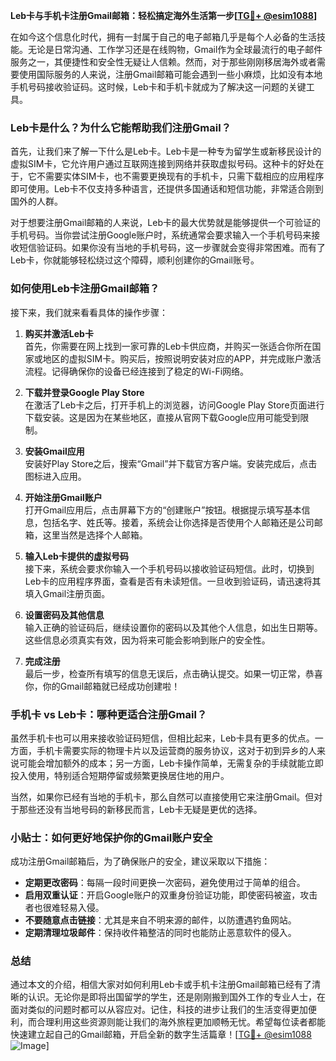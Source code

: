 **Leb卡与手机卡注册Gmail邮箱：轻松搞定海外生活第一步[[TG💪+ @esim1088](https://t.me/s/esim1088)]**

在如今这个信息化时代，拥有一封属于自己的电子邮箱几乎是每个人必备的生活技能。无论是日常沟通、工作学习还是在线购物，Gmail作为全球最流行的电子邮件服务之一，其便捷性和安全性无疑让人信赖。然而，对于那些刚刚移居海外或者需要使用国际服务的人来说，注册Gmail邮箱可能会遇到一些小麻烦，比如没有本地手机号码接收验证码。这时候，Leb卡和手机卡就成为了解决这一问题的关键工具。

### Leb卡是什么？为什么它能帮助我们注册Gmail？

首先，让我们来了解一下什么是Leb卡。Leb卡是一种专为留学生或新移民设计的虚拟SIM卡，它允许用户通过互联网连接到网络并获取虚拟号码。这种卡的好处在于，它不需要实体SIM卡，也不需要更换现有的手机卡，只需下载相应的应用程序即可使用。Leb卡不仅支持多种语言，还提供多国通话和短信功能，非常适合刚到国外的人群。

对于想要注册Gmail邮箱的人来说，Leb卡的最大优势就是能够提供一个可验证的手机号码。当你尝试注册Google账户时，系统通常会要求输入一个手机号码来接收短信验证码。如果你没有当地的手机号码，这一步骤就会变得非常困难。而有了Leb卡，你就能够轻松绕过这个障碍，顺利创建你的Gmail账号。

### 如何使用Leb卡注册Gmail邮箱？

接下来，我们就来看看具体的操作步骤：

1. **购买并激活Leb卡**  
   首先，你需要在网上找到一家可靠的Leb卡供应商，并购买一张适合你所在国家或地区的虚拟SIM卡。购买后，按照说明安装对应的APP，并完成账户激活流程。记得确保你的设备已经连接到了稳定的Wi-Fi网络。

2. **下载并登录Google Play Store**  
   在激活了Leb卡之后，打开手机上的浏览器，访问Google Play Store页面进行下载安装。这是因为在某些地区，直接从官网下载Google应用可能受到限制。

3. **安装Gmail应用**  
   安装好Play Store之后，搜索“Gmail”并下载官方客户端。安装完成后，点击图标进入应用。

4. **开始注册Gmail账户**  
   打开Gmail应用后，点击屏幕下方的“创建账户”按钮。根据提示填写基本信息，包括名字、姓氏等。接着，系统会让你选择是否使用个人邮箱还是公司邮箱，这里当然是选择个人邮箱。

5. **输入Leb卡提供的虚拟号码**  
   接下来，系统会要求你输入一个手机号码以接收验证码短信。此时，切换到Leb卡的应用程序界面，查看是否有未读短信。一旦收到验证码，请迅速将其填入Gmail注册页面。

6. **设置密码及其他信息**  
   输入正确的验证码后，继续设置你的密码以及其他个人信息，如出生日期等。这些信息必须真实有效，因为将来可能会影响到账户的安全性。

7. **完成注册**  
   最后一步，检查所有填写的信息无误后，点击确认提交。如果一切正常，恭喜你，你的Gmail邮箱就已经成功创建啦！

### 手机卡 vs Leb卡：哪种更适合注册Gmail？

虽然手机卡也可以用来接收验证码短信，但相比起来，Leb卡具有更多的优点。一方面，手机卡需要实际的物理卡片以及运营商的服务协议，这对于初到异乡的人来说可能会增加额外的成本；另一方面，Leb卡操作简单，无需复杂的手续就能立即投入使用，特别适合短期停留或频繁更换居住地的用户。

当然，如果你已经有当地的手机卡，那么自然可以直接使用它来注册Gmail。但对于那些还没有当地号码的新移民而言，Leb卡无疑是更优的选择。

### 小贴士：如何更好地保护你的Gmail账户安全

成功注册Gmail邮箱后，为了确保账户的安全，建议采取以下措施：

- **定期更改密码**：每隔一段时间更换一次密码，避免使用过于简单的组合。
- **启用双重认证**：开启Google账户的双重身份验证功能，即使密码被盗，攻击者也很难轻易入侵。
- **不要随意点击链接**：尤其是来自不明来源的邮件，以防遭遇钓鱼网站。
- **定期清理垃圾邮件**：保持收件箱整洁的同时也能防止恶意软件的侵入。

### 总结

通过本文的介绍，相信大家对如何利用Leb卡或手机卡注册Gmail邮箱已经有了清晰的认识。无论你是即将出国留学的学生，还是刚刚搬到国外工作的专业人士，在面对类似的问题时都可以从容应对。记住，科技的进步让我们的生活变得更加便利，而合理利用这些资源则能让我们的海外旅程更加顺畅无忧。希望每位读者都能快速建立起自己的Gmail邮箱，开启全新的数字生活篇章！[[TG💪+ @esim1088](https://t.me/s/esim1088) ![Image](https://i.postimg.cc/4NQfJmqS/Snipaste-2025-05-13-00-14-12.png)]